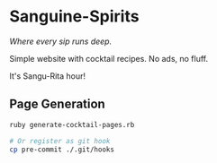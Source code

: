 Sanguine-Spirits
================

_Where every sip runs deep._

Simple website with cocktail recipes. No ads, no fluff.

It's Sangu-Rita hour!

## Page Generation

```sh
ruby generate-cocktail-pages.rb

# Or register as git hook
cp pre-commit ./.git/hooks
```
